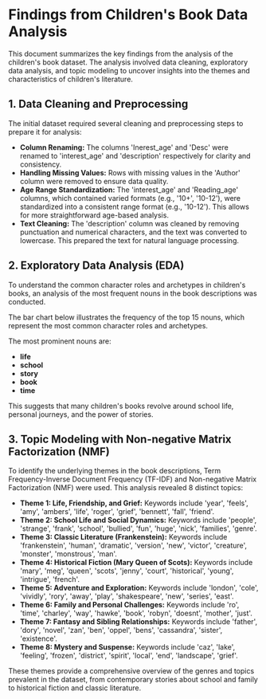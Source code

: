 # Findings from Children's Book Data Analysis

This document summarizes the key findings from the analysis of the children's book dataset. The analysis involved data cleaning, exploratory data analysis, and topic modeling to uncover insights into the themes and characteristics of children's literature.

## 1. Data Cleaning and Preprocessing

The initial dataset required several cleaning and preprocessing steps to prepare it for analysis:

- **Column Renaming:** The columns 'Inerest_age' and 'Desc' were renamed to 'interest_age' and 'description' respectively for clarity and consistency.
- **Handling Missing Values:** Rows with missing values in the 'Author' column were removed to ensure data quality.
- **Age Range Standardization:** The 'interest_age' and 'Reading_age' columns, which contained varied formats (e.g., '10+', '10-12'), were standardized into a consistent range format (e.g., '10-12'). This allows for more straightforward age-based analysis.
- **Text Cleaning:** The 'description' column was cleaned by removing punctuation and numerical characters, and the text was converted to lowercase. This prepared the text for natural language processing.

## 2. Exploratory Data Analysis (EDA)

To understand the common character roles and archetypes in children's books, an analysis of the most frequent nouns in the book descriptions was conducted.

The bar chart below illustrates the frequency of the top 15 nouns, which represent the most common character roles and archetypes.

The most prominent nouns are:
- **life**
- **school**
- **story**
- **book**
- **time**

This suggests that many children's books revolve around school life, personal journeys, and the power of stories.

## 3. Topic Modeling with Non-negative Matrix Factorization (NMF)

To identify the underlying themes in the book descriptions, Term Frequency-Inverse Document Frequency (TF-IDF) and Non-negative Matrix Factorization (NMF) were used. This analysis revealed 8 distinct topics:

- **Theme 1: Life, Friendship, and Grief:** Keywords include 'year', 'feels', 'amy', 'ambers', 'life', 'roger', 'grief', 'bennett', 'fall', 'friend'.
- **Theme 2: School Life and Social Dynamics:** Keywords include 'people', 'strange', 'frank', 'school', 'bullied', 'fun', 'huge', 'nick', 'families', 'genre'.
- **Theme 3: Classic Literature (Frankenstein):** Keywords include 'frankenstein', 'human', 'dramatic', 'version', 'new', 'victor', 'creature', 'monster', 'monstrous', 'man'.
- **Theme 4: Historical Fiction (Mary Queen of Scots):** Keywords include 'mary', 'meg', 'queen', 'scots', 'jenny', 'court', 'historical', 'young', 'intrigue', 'french'.
- **Theme 5: Adventure and Exploration:** Keywords include 'london', 'cole', 'vividly', 'rory', 'away', 'play', 'shakespeare', 'new', 'series', 'east'.
- **Theme 6: Family and Personal Challenges:** Keywords include 'ro', 'time', 'charley', 'way', 'hawke', 'book', 'robyn', 'doesnt', 'mother', 'just'.
- **Theme 7: Fantasy and Sibling Relationships:** Keywords include 'father', 'dory', 'novel', 'zan', 'ben', 'oppel', 'bens', 'cassandra', 'sister', 'existence'.
- **Theme 8: Mystery and Suspense:** Keywords include 'caz', 'lake', 'feeling', 'frozen', 'district', 'spirit', 'local', 'end', 'landscape', 'grief'.

These themes provide a comprehensive overview of the genres and topics prevalent in the dataset, from contemporary stories about school and family to historical fiction and classic literature.
